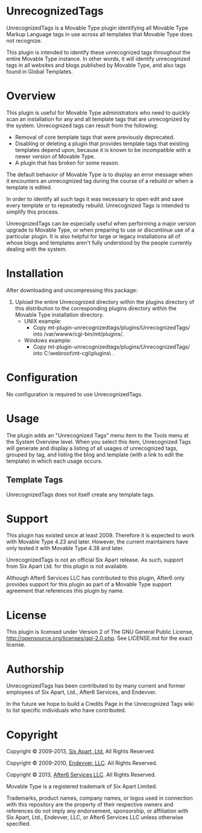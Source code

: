 # UnrecognizedTags

UnrecognizedTags is a Movable Type plugin identifying all Movable Type Markup Language tags in use across
all templates that Movable Type does not recognize.

This plugin is intended to identify these unrecognized tags throughout the entire Movable Type instance.  In other words, it will identify unrecognized tags in all websites and blogs published by Movable Type, and also tags found in Global Templates.

# Overview

This plugin is useful for Movable Type administrators who need to quickly scan
an installation for any and all template tags that are unrecognized by the
system. Unrecognized tags can result from the following:

* Removal of core template tags that were previously deprecated.
* Disabling or deleting a plugin that provides template tags that existing templates depend
  upon, because it is known to be incompatible with a newer version of Movable Type.
* A plugin that has broken for some reason.

The default behavior of Movable Type is to display an error message when it encounters an unrecognized tag during the course of a rebuild or when a template is edited.

In order to identify all such tags it was necessary to open edit and save every template or to repeatedly rebuild. Unrecognized Tags is intended to simplify this process.

UnreognizedTags can be especially useful when performing a major version upgrade to Movable Type, or when preparing to use or discontinue use of a particular plugin. It is also helpful for large or legacy installations all of whose blogs and templates aren't fully understood by the people currently dealing with the system.

# Installation

After downloading and uncompressing this package:

1. Upload the entire Unrecognized directory within the plugins directory of this distribution to the corresponding plugins directory within the Movable Type installation directory.
    * UNIX example:
        * Copy mt-plugin-unrecognizedtags/plugins/UnrecognizedTags/ into /var/wwww/cgi-bin/mt/plugins/.
    * Windows example:
        * Copy mt-plugin-unrecognizedtags/plugins/UnrecognizedTags/ into C:\webroot\mt-cgi\plugins\ .

# Configuration

No configuration is required to use UnrecognizedTags.

# Usage

The plugin adds an "Unrecognized Tags" menu item to the Tools menu at the System Overview level. When you select this item, Unrecognized Tags will generate and display a listing of all usages of unrecognized tags, grouped by
tag, and listing the blog and template (with a link to edit the template) in which each usage occurs.

## Template Tags

UnrecognizedTags does not itself create any template tags.

# Support

This plugin has existed since at least 2009.  Therefore it is expected to work with Movable Type 4.23 and later.  However, the current maintainers have only tested it with Movable Type 4.38 and later.

UnrecognizedTags is not an official Six Apart release. As such, support from Six Apart Ltd. for this plugin is not available.

Although After6 Services LLC has contributed to this plugin, After6 only provides support for this plugin as part of a Movable Type support agreement that references this plugin by name.

# License

This plugin is licensed under Version 2 of The GNU General Public License, http://opensource.org/licenses/gpl-2.0.php.  See LICENSE.md for the exact license.

# Authorship

UnrecognizedTags has been contributed to by many current and former employees of Six Apart, Ltd., After6 Services, and Endevver.

In the future we hope to build a Credits Page in the Unrecognized Tags wiki to list specific individuals who have contributed.

# Copyright

Copyright &copy; 2009-2013, [Six Apart, Ltd.](http://www.sixapart.com/)  All Rights Reserved.

Copyright &copy; 2009-2010, [Endevver, LLC](http://www.endevver.com/).  All Rights Reserved.

Copyright &copy; 2013, [After6 Services LLC](http://www.after6services.com/).  All Rights Reserved.

Movable Type is a registered trademark of Six Apart Limited.

Trademarks, product names, company names, or logos used in connection with this repository are the property of their respective owners and references do not imply any endorsement, sponsorship, or affiliation with Six Apart, Ltd., Endevver, LLC, or After6 Services LLC unless otherwise specified.
